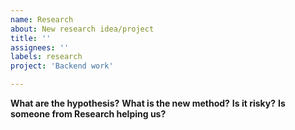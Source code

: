 ```yaml
---
name: Research
about: New research idea/project
title: ''
assignees: ''
labels: research
project: 'Backend work'

---
```


**What are the hypothesis?**
**What is the new method?**
**Is it risky?**
**Is someone from Research helping us?**
